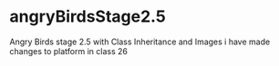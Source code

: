 # angryBirdsStage2.5
Angry Birds stage 2.5 with Class Inheritance and Images
i have made changes to platform in class 26